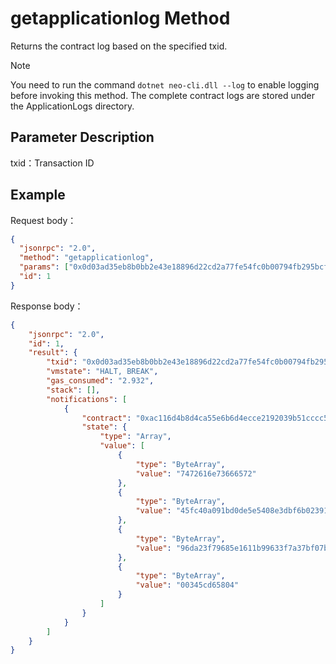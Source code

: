 # getapplicationlog Method

Returns the contract log based on the specified txid. 

> [!Note]
>
> You need to run the command `dotnet neo-cli.dll --log` to enable logging before invoking this method. The complete contract logs are stored under the ApplicationLogs directory.

## Parameter Description

txid：Transaction ID

## Example

Request body：

```json
{
  "jsonrpc": "2.0",
  "method": "getapplicationlog",
  "params": ["0x0d03ad35eb8b0bb2e43e18896d22cd2a77fe54fc0b00794fb295bcf96257d0e3"],
  "id": 1
}
```

Response body：

```json
{
    "jsonrpc": "2.0",
    "id": 1,
    "result": {
        "txid": "0x0d03ad35eb8b0bb2e43e18896d22cd2a77fe54fc0b00794fb295bcf96257d0e3",
        "vmstate": "HALT, BREAK",
        "gas_consumed": "2.932",
        "stack": [],
        "notifications": [
            {
                "contract": "0xac116d4b8d4ca55e6b6d4ecce2192039b51cccc5",
                "state": {
                    "type": "Array",
                    "value": [
                        {
                            "type": "ByteArray",
                            "value": "7472616e73666572"
                        },
                        {
                            "type": "ByteArray",
                            "value": "45fc40a091bd0de5e5408e3dbf6b023919a6f7d9"
                        },
                        {
                            "type": "ByteArray",
                            "value": "96da23f79685e1611b99633f7a37bf07b542d42b"
                        },
                        {
                            "type": "ByteArray",
                            "value": "00345cd65804"
                        }
                    ]
                }
            }
        ]
    }
}
```
